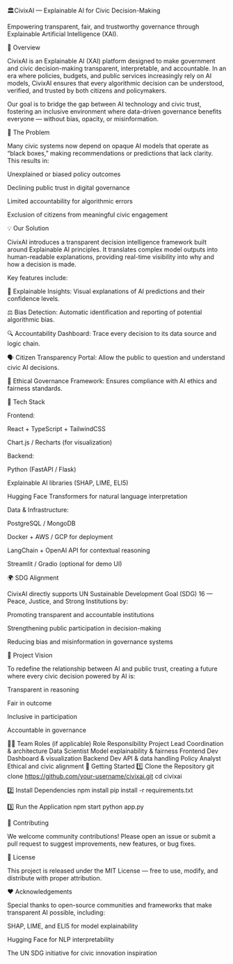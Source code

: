 🏛️CivixAI — Explainable AI for Civic Decision-Making

Empowering transparent, fair, and trustworthy governance through Explainable Artificial Intelligence (XAI).

🧩 Overview

CivixAI is an Explainable AI (XAI) platform designed to make government and civic decision-making transparent, interpretable, and accountable. In an era where policies, budgets, and public services increasingly rely on AI models, CivixAI ensures that every algorithmic decision can be understood, verified, and trusted by both citizens and policymakers.

Our goal is to bridge the gap between AI technology and civic trust, fostering an inclusive environment where data-driven governance benefits everyone — without bias, opacity, or misinformation.

🚨 The Problem

Many civic systems now depend on opaque AI models that operate as “black boxes,” making recommendations or predictions that lack clarity.
This results in:

Unexplained or biased policy outcomes

Declining public trust in digital governance

Limited accountability for algorithmic errors

Exclusion of citizens from meaningful civic engagement

💡 Our Solution

CivixAI introduces a transparent decision intelligence framework built around Explainable AI principles.
It translates complex model outputs into human-readable explanations, providing real-time visibility into why and how a decision is made.

Key features include:

🧠 Explainable Insights: Visual explanations of AI predictions and their confidence levels.

⚖️ Bias Detection: Automatic identification and reporting of potential algorithmic bias.

🔍 Accountability Dashboard: Trace every decision to its data source and logic chain.

🗣️ Citizen Transparency Portal: Allow the public to question and understand civic AI decisions.

🔐 Ethical Governance Framework: Ensures compliance with AI ethics and fairness standards.

🧠 Tech Stack

Frontend:

React + TypeScript + TailwindCSS

Chart.js / Recharts (for visualization)

Backend:

Python (FastAPI / Flask)

Explainable AI libraries (SHAP, LIME, ELI5)

Hugging Face Transformers for natural language interpretation

Data & Infrastructure:

PostgreSQL / MongoDB

Docker + AWS / GCP for deployment

LangChain + OpenAI API for contextual reasoning

Streamlit / Gradio (optional for demo UI)

🌍 SDG Alignment

CivixAI directly supports UN Sustainable Development Goal (SDG) 16 — Peace, Justice, and Strong Institutions by:

Promoting transparent and accountable institutions

Strengthening public participation in decision-making

Reducing bias and misinformation in governance systems

🧭 Project Vision

To redefine the relationship between AI and public trust, creating a future where every civic decision powered by AI is:

Transparent in reasoning

Fair in outcome

Inclusive in participation

Accountable in governance

🧑‍💻 Team Roles (if applicable)
Role	Responsibility
Project Lead	Coordination & architecture
Data Scientist	Model explainability & fairness
Frontend Dev	Dashboard & visualization
Backend Dev	API & data handling
Policy Analyst	Ethical and civic alignment
🚀 Getting Started
1️⃣ Clone the Repository
git clone https://github.com/your-username/civixai.git
cd civixai

2️⃣ Install Dependencies
npm install
pip install -r requirements.txt

3️⃣ Run the Application
npm start
python app.py

🤝 Contributing

We welcome community contributions!
Please open an issue or submit a pull request to suggest improvements, new features, or bug fixes.

📜 License

This project is released under the MIT License — free to use, modify, and distribute with proper attribution.

❤️ Acknowledgements

Special thanks to open-source communities and frameworks that make transparent AI possible, including:

SHAP, LIME, and ELI5 for model explainability

Hugging Face for NLP interpretability

The UN SDG initiative for civic innovation inspiration
